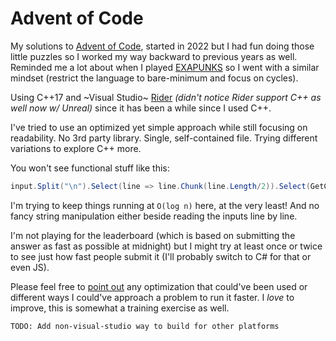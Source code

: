 # Advent of Code

My solutions to [Advent of Code](https://adventofcode.com/), started in 2022 but I had fun doing those little puzzles so I worked my way backward to previous years as well. Reminded me a lot about when I played [EXAPUNKS](https://github.com/starburst997/EXAPUNKS) so I went with a similar mindset (restrict the language to bare-minimum and focus on cycles).

Using C++17 and ~Visual Studio~ [Rider](https://www.jetbrains.com/rider/) *(didn't notice Rider support C++ as well now w/ Unreal)* since it has been a while since I used C++.

I've tried to use an optimized yet simple approach while still focusing on readability. No 3rd party library. Single, self-contained file. Trying different variations to explore C++ more.

You won't see functional stuff like this:

```C#
input.Split("\n").Select(line => line.Chunk(line.Length/2)).Select(GetCommonItemPriority).Sum();
```

<!--*While some might argue that this is "clean code", they run at awful speed and generate tons of alloc, I'm really surprised to see how popular they are being used, no wonder software keeps getting slower despite faster machines*-->

I'm trying to keep things running at `O(log n)` here, at the very least! And no fancy string manipulation either beside reading the inputs line by line.

I'm not playing for the leaderboard (which is based on submitting the answer as fast as possible at midnight) but I might try at least once or twice to see just how fast people submit it (I'll probably switch to C# for that or even JS).

Please feel free to [point out](https://github.com/starburst997/advent-of-code/issues) any optimization that could've been used or different ways I could've approach a problem to run it faster. I *love* to improve, this is somewhat a training exercise as well.

`TODO: Add non-visual-studio way to build for other platforms`